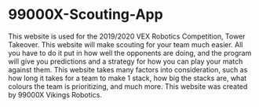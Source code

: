 # 99000X-Scouting-App
This website is used for the 2019/2020 VEX Robotics Competition, Tower Takeover. 
This website will make scouting for your team much easier. All you have to do it put in how well the opponents are doing, and the program will give you predictions and a strategy for how you can play your match against them. 
This website takes many factors into consideration, such as how long it takes for a team to make 1 stack, how big the stacks are, what colours the team is prioritizing, and much more.
This website was created by 99000X Vikings Robotics.
